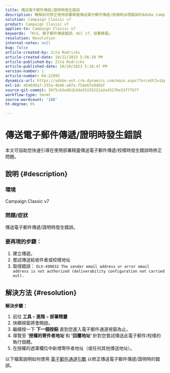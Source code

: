 ```yaml
---
title: 傳送電子郵件傳遞/證明時發生錯誤
description: 瞭解如何修正使用部署精靈傳送電子郵件傳遞/校樣時出現錯誤的Adobe Campaign Classic問題。
solution: Campaign Classic v7
product: Campaign Classic v7
applies-to: Campaign Classic v7
keywords: 「KCS、電子郵件傳遞錯誤、ACC v7、部署精靈」
resolution: Resolution
internal-notes: null
bug: false
article-created-by: Zita Rodricks
article-created-date: 10/12/2023 5:56:10 PM
article-published-by: Zita Rodricks
article-published-date: 10/20/2023 5:18:47 PM
version-number: 1
article-number: KA-22995
dynamics-url: https://adobe-ent.crm.dynamics.com/main.aspx?forceUCI=1&pagetype=entityrecord&etn=knowledgearticle&id=ca122f9e-2869-ee11-9ae7-6045bd006b25
exl-id: 4b48d9a7-235a-4b46-a87a-f5de6fa9d6bf
source-git-commit: 36f5c63edb1b3de55155222a2e4327be33f7fb7f
workflow-type: tm+mt
source-wordcount: '180'
ht-degree: 6%

---
```


# 傳送電子郵件傳遞/證明時發生錯誤


本文可協助您快速引導在使用部署精靈傳送電子郵件傳遞/校樣時發生錯誤時修正問題。

## 說明 {#description}


### <b>環境</b>

Campaign Classic v7



### <b>問題/症狀</b>

傳送電子郵件傳遞/證明時發生錯誤。

### <b>要再現的步驟：</b>

1. 建立傳遞。
2. 嘗試傳送給收件者或校樣地址
3. 取得錯誤： `DLV-490032 The sender email address or error email address is not authorized (deliverability configuration not carried out).`



## 解決方法 {#resolution}

<b>解決步驟：</b>
1. 前往<b> 工具 </b>`>`  <b>進階</b> `>`  <b>部署精靈</b>
2. 快顯視窗將會開啟。
3. 繼續按一下 <b>下一個按鈕</b> 直到您進入電子郵件通道視窗為止。
4. 導覽至 <b>&#39;授權的寄件者地址</b>&#39;和<b> &#39;回覆地址&#39; </b>針對您嘗試傳送此電子郵件/校樣的執行個體。
5. 在授權的遮罩欄位中新增寄件者地址（或任何其他傳送地址）。




以下檔案說明如何使用 [電子郵件通道引數](https://experienceleague.adobe.com/docs/campaign-classic/using/installing-campaign-classic/initial-configuration/deploying-an-instance.html#email-channel-parameters) 以修正傳送電子郵件傳遞/證明時的錯誤。

